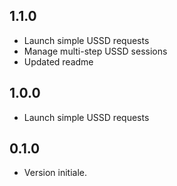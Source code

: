 ## 1.1.0

* Launch simple USSD requests
* Manage multi-step USSD sessions
* Updated readme

## 1.0.0

* Launch simple USSD requests

## 0.1.0

* Version initiale.
